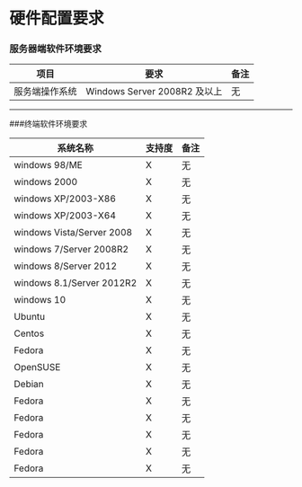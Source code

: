 # 硬件配置要求




### 服务器端软件环境要求




| 项目 | 要求 | 备注 |
| -- | -- | -- |
| 服务端操作系统 | Windows Server 2008R2 及以上 | 无 |


---
###终端软件环境要求


| 系统名称 | 支持度 | 备注 |
| -- | -- | -- |
| windows 98/ME  | X | 无 |
| windows 2000  | X | 无 |
| windows XP/2003-X86  | X | 无 |
| windows XP/2003-X64  | X | 无 |
| windows Vista/Server 2008  | X | 无 |
| windows 7/Server 2008R2  | X | 无 |
| windows 8/Server 2012  | X | 无 |
| windows 8.1/Server 2012R2  | X | 无 |
| windows 10  | X | 无 |
| Ubuntu   | X | 无 |
| Centos  | X | 无 |
| Fedora  | X | 无 |
| OpenSUSE  | X | 无 |
| Debian  | X | 无 |
| Fedora  | X | 无 |
| Fedora  | X | 无 |
| Fedora  | X | 无 |
| Fedora  | X | 无 |
| Fedora  | X | 无 |




